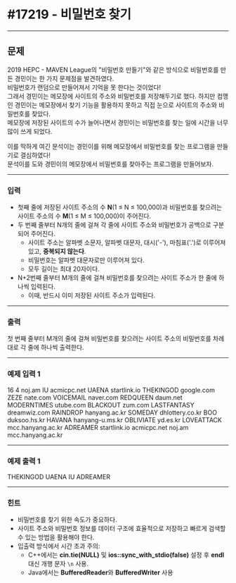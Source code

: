 # #17219 - 비밀번호 찾기

---

## 문제
2019 HEPC - MAVEN League의 "비밀번호 만들기"와 같은 방식으로 비밀번호를 만든 경민이는 한 가지 문제점을 발견하였다.  
비밀번호가 랜덤으로 만들어져서 기억을 못 한다는 것이었다!  
그래서 경민이는 메모장에 사이트의 주소와 비밀번호를 저장해두기로 했다. 하지만 컴맹인 경민이는 메모장에서 찾기 기능을 활용하지 못하고 직접 눈으로 사이트의 주소와 비밀번호를 찾았다.  
메모장에 저장된 사이트의 수가 늘어나면서 경민이는 비밀번호를 찾는 일에 시간을 너무 많이 쓰게 되었다.

이를 딱하게 여긴 문석이는 경민이를 위해 메모장에서 비밀번호를 찾는 프로그램을 만들기로 결심하였다!  
문석이를 도와 경민이의 메모장에서 비밀번호를 찾아주는 프로그램을 만들어보자.

---

### 입력
- 첫째 줄에 저장된 사이트 주소의 수 **N**(1 ≤ N ≤ 100,000)과 비밀번호를 찾으려는 사이트 주소의 수 **M**(1 ≤ M ≤ 100,000)이 주어진다.
- 두 번째 줄부터 N개의 줄에 걸쳐 각 줄에 사이트 주소와 비밀번호가 공백으로 구분되어 주어진다.
    - 사이트 주소는 알파벳 소문자, 알파벳 대문자, 대시('-'), 마침표('.')로 이루어져 있고, **중복되지 않는다**.
    - 비밀번호는 알파벳 대문자로만 이루어져 있다.
    - 모두 길이는 최대 20자이다.
- N+2번째 줄부터 M개의 줄에 걸쳐 비밀번호를 찾으려는 사이트 주소가 한 줄에 하나씩 입력된다.
    - 이때, 반드시 이미 저장된 사이트 주소가 입력된다.

---

### 출력
첫 번째 줄부터 M개의 줄에 걸쳐 비밀번호를 찾으려는 사이트 주소의 비밀번호를 차례대로 각 줄에 하나씩 출력한다.

---

### 예제 입력 1
16 4 
noj.am IU 
acmicpc.net UAENA 
startlink.io THEKINGOD 
google.com ZEZE 
nate.com VOICEMAIL 
naver.com REDQUEEN 
daum.net MODERNTIMES 
utube.com BLACKOUT 
zum.com LASTFANTASY 
dreamwiz.com RAINDROP 
hanyang.ac.kr SOMEDAY 
dhlottery.co.kr BOO 
duksoo.hs.kr HAVANA 
hanyang-u.ms.kr OBLIVIATE 
yd.es.kr LOVEATTACK 
mcc.hanyang.ac.kr ADREAMER 
startlink.io 
acmicpc.net 
noj.am 
mcc.hanyang.ac.kr

---

### 예제 출력 1
THEKINGOD UAENA IU ADREAMER

---

### 힌트
- 비밀번호를 찾기 위한 속도가 중요하다.
- 사이트 주소와 비밀번호 정보를 데이터 구조에 효율적으로 저장하고 빠르게 검색할 수 있는 방법을 활용해야 한다.
- 입출력 방식에서 시간 초과 주의:
    - C++에서는 **cin.tie(NULL)** 및 **ios::sync_with_stdio(false)** 설정 후 **endl** 대신 개행 문자 `\n` 사용.
    - Java에서는 **BufferedReader**와 **BufferedWriter** 사용